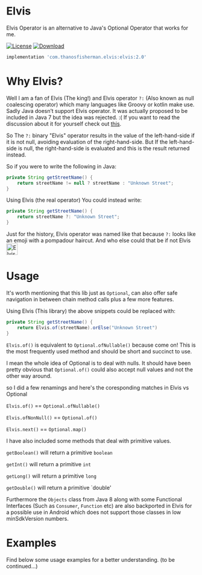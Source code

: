 # Elvis
Elvis Operator is an alternative to Java's Optional Operator that works for me.

[![License](https://img.shields.io/badge/license-Apache%202-4EB1BA.svg?style=flat-square)](https://www.apache.org/licenses/LICENSE-2.0.html)
[![Download](https://api.bintray.com/packages/thanosfisherman/maven/elvis/images/download.svg)](https://bintray.com/thanosfisherman/maven/elvis/_latestVersion)

```groovy
implementation 'com.thanosfisherman.elvis:elvis:2.0'
```

# Why Elvis?

Well I am a fan of Elvis (The king!) and Elvis operator `?:` (Also known as  null coalescing operator) which many languages like Groovy or kotlin make use.
Sadly Java doesn’t support Elvis operator. It was actually proposed to be included in Java 7 but the idea was rejected. :( If you want to read the discussion about it for yourself check out [this](http://mail.openjdk.java.net/pipermail/coin-dev/2009-March/000047.html).

So The `?:` binary "Elvis" operator results in the value of the left-hand-side if it is not null, avoiding evaluation of the 
right-hand-side. But If the left-hand-side is null, the right-hand-side is evaluated and this is the result returned instead.

So if you were to write the following in Java:

```java
private String getStreetName() {
    return streetName != null ? streetName : "Unknown Street";
}

```

Using Elvis (the real operator) You could instead write:

```java
private String getStreetName() {
	return streetName ?: "Unknown Street";
}
```

Just for the history, Elvis operator was named like that because `?:` looks like an emoji with a pompadour haircut. And who else could that be if not Elvis 
<img src="https://d3npzzrehyahmo.cloudfront.net/images/eb/7a/eb7aab9824560002b0d2d945e508dd9d_24017b2253e_t.png" alt="Elvis" width="30" height="30"/>

# Usage 

It's worth mentioning that this lib just as `Optional`, can also offer safe navigation in between chain method calls plus a few more features.

Using Elvis (This library) the above snippets could be replaced with:

```java
private String getStreetName() {
	return Elvis.of(streetName).orElse("Unknown Street")
}
```

`Elvis.of()` is equivalent to `Optional.ofNullable()` because come on! This is the most frequently used method and should be short and succinct to use. 

I mean the whole idea of Optional is to deal with nulls. It should have been pretty obvious that `Optional.of()` could also accept null values and not the other way around.

so I did a few renamings and here's the coresponding matches in Elvis vs Optional

`Elvis.of()` == `Optional.ofNullable()`

`Elvis.ofNonNull()` == `Optional.of()`

`Elvis.next()` == `Optional.map()`

I have also included some methods that deal with primitive values.

`getBoolean()` will return a primitive `boolean`

`getInt()` will return a primitive `int`

`getLong()` will return a primitive `long`

`getDouble()` will return a primitive `double'

Furthermore the `Objects` class from Java 8 along with some Functional Interfaces (Such as `Consumer`, `Function` etc) are also backported in Elvis for a possible use in Android which does not support those classes in low minSdkVersion numbers.

# Examples
Find below some usage examples for a better understanding. (to be continued...)
